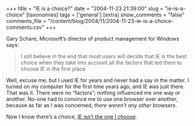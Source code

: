 +++
title = "IE is a choice?"
date = "2004-11-23 21:39:00"
slug = "ie-is-a-choice"
[taxonomies]
tags = ['general']
[extra]
show_comments = "false"
comments_file = "/content/blog/2004/11/2004-11-23-ie-is-a-choice-comments.csv"
+++

Gary Schare, Microsoft’s director of product management for Windows says:

> I still believe in the end that most users will decide that IE is the best choice when they take into account all the factors that led them to choose IE in the first place

Well, excuse me, but I used IE for years and never had a say in the matter. I turned on my computer for the first time years ago, and IE was just there. That was it. There were no “factors”; nothing influenced me one way or another. No-one had to convince me to use one browser over another, because as far as I was concerned, *there weren’t any other browsers*.

Now I know there’s a choice, [IE isn’t the one I choose](http://getfirefox.com).
